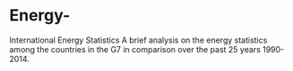 # Energy-
International Energy Statistics 
A brief analysis on the energy statistics among the countries in the G7 in comparison over the past 25 years 1990-2014.
